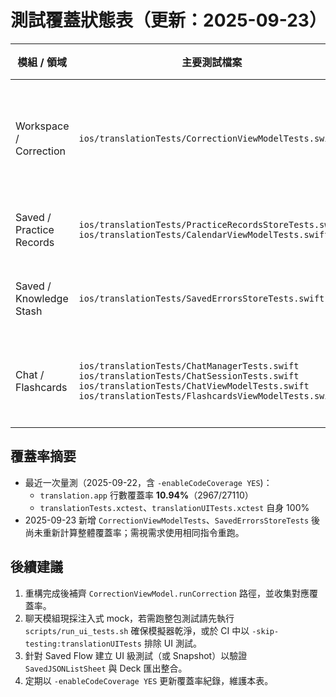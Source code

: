# 測試覆蓋狀態表（更新：2025-09-23）

| 模組 / 領域 | 主要測試檔案 | 最近驗證指令 | 當前狀態 | 覆蓋重點 | 仍待補強 |
| --- | --- | --- | --- | --- | --- |
| Workspace / Correction | `ios/translationTests/CorrectionViewModelTests.swift` | `xcodebuild -project ios/translation.xcodeproj -scheme translation -destination 'platform=iOS Simulator,name=iPhone 16' test -only-testing:translationTests/CorrectionViewModelTests` | 穩定 | 覆蓋 `CorrectionSessionStore` 持久化、`PracticeSessionCoordinator` 題庫輪替與 `ErrorMergeController` 協調路徑，以及 ViewModel reset/錯誤處理 | 仍待補齊 UI Gesture（Pinch Merge）自動化與多 Workspace 交錯情境 |
| Saved / Practice Records | `ios/translationTests/PracticeRecordsStoreTests.swift`<br>`ios/translationTests/CalendarViewModelTests.swift` | `xcodebuild -project ios/translation.xcodeproj -scheme translation -destination 'platform=iOS Simulator,name=iPhone 16' test -only-testing:translationTests/PracticeRecordsStoreTests` | 穩定 | 練習紀錄 CRUD、統計、分組、reload、錯誤容忍與月曆串接均有檢驗；主執行緒依賴已加註 `@MainActor` | Calendar 轉月時的快取邏輯與 UI 整合仍待補 |
| Saved / Knowledge Stash | `ios/translationTests/SavedErrorsStoreTests.swift` | `xcodebuild -project ios/translation.xcodeproj -scheme translation -destination 'platform=iOS Simulator,name=iPhone 16' test -only-testing:translationTests/SavedErrorsStoreTests` | 穩定 | 驗證知識點儲存、便利建構子、stash 移動、清除與持久化同步 | 與 `SavedJSONListSheet` 的整體流程尚未自動化；缺乏 Deck 匯出整合測試 |
| Chat / Flashcards | `ios/translationTests/ChatManagerTests.swift`<br>`ios/translationTests/ChatSessionTests.swift`<br>`ios/translationTests/ChatViewModelTests.swift`<br>`ios/translationTests/FlashcardsViewModelTests.swift` | `xcodebuild -project ios/translation.xcodeproj -scheme translation -destination 'platform=iOS Simulator,name=iPhone 16' test -only-testing:translationTests/ChatSessionTests -only-testing:translationTests/ChatManagerTests -only-testing:translationTests/ChatViewModelTests -only-testing:translationTests/FlashcardsViewModelTests` | 穩定（全以本地 mock 執行） | 驗證聊天狀態轉換、背景任務協調、卡片增刪與排序 | 待補語音/即時播放服務、Flashcards 進階情境 |

## 覆蓋率摘要

- 最近一次量測（2025-09-22，含 `-enableCodeCoverage YES`)：
  - `translation.app` 行數覆蓋率 **10.94%**（2967/27110）
  - `translationTests.xctest`、`translationUITests.xctest` 自身 100%
- 2025-09-23 新增 `CorrectionViewModelTests`、`SavedErrorsStoreTests` 後尚未重新計算整體覆蓋率；需視需求使用相同指令重跑。

## 後續建議

1. 重構完成後補齊 `CorrectionViewModel.runCorrection` 路徑，並收集對應覆蓋率。
2. 聊天模組現採注入式 mock，若需跑整包測試請先執行 `scripts/run_ui_tests.sh` 確保模擬器乾淨，或於 CI 中以 `-skip-testing:translationUITests` 排除 UI 測試。
3. 針對 Saved Flow 建立 UI 級測試（或 Snapshot）以驗證 `SavedJSONListSheet` 與 Deck 匯出整合。
4. 定期以 `-enableCodeCoverage YES` 更新覆蓋率紀錄，維護本表。 

